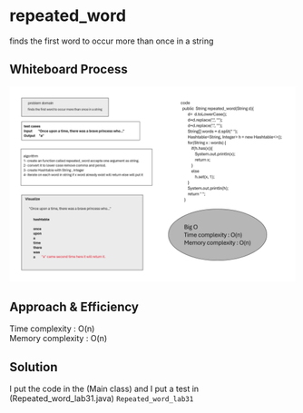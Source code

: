 # repeated_word
finds the first word to occur more than once in a string

## Whiteboard Process
<!-- Embedded whiteboard image -->
![lab31](Lab31.png)

## Approach & Efficiency
Time complexity : O(n)  
Memory complexity : O(n)

## Solution
<!-- Show how to run your code, and examples of it in action -->
I put the code in the (Main class)
and I put a test in (Repeated_word_lab31.java)
`Repeated_word_lab31`



